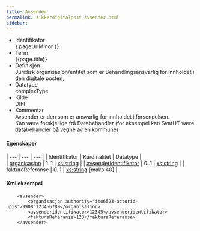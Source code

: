 ```yaml
---
title: Avsender  
permalink: sikkerdigitalpost_avsender.html
sidebar:
---  
```


  - Identifikator  
    <span style="{ pageUrlMinor ;">[}]({{)</span> pageUrlMinor }}
  - Term  
    {{page.title}}
  - Definisjon  
    Juridisk organisasjon/entitet som er Behandlingsansvarlig for
    innholdet i den digitale posten,
  - Datatype  
    complexType
  - Kilde  
    DIFI
  - Kommentar  
    Avsender er den som er ansvarlig for innholdet i forsendelsen.  
    Kan være forskjellige frå Databehandler (for eksempel kan SvarUT
    være databehandler på vegne av en kommune)

#### Egenskaper

| --- | --- | --- |
| Identifikator                                          | Kardinalitet | Datatype |                                                        
| [organisasjon](/Felles/virksomhetsidentifikator)       | 1..1         | [xs:string](http://www.w3.org/TR/xmlschema-2/#string)             |
| [avsenderidentifikator](/Felles/avsenderidentifikator) | 0..1         | [xs:string](http://www.w3.org/TR/xmlschema-2/#string)             |
| fakturaReferanse                                       | 0..1         | [xs:string](http://www.w3.org/TR/xmlschema-2/#string) \[maks 40\] |

#### Xml eksempel

``` brush: xml; toolbar: false
    <avsender>
        <organisasjon authority="iso6523-actorid-upis">9908:123456789</organisasjon>
        <avsenderidentifikator>12345</avsenderidentifikator>
        <fakturaReferanse>123</fakturaReferanse>        
    </avsender>
```
